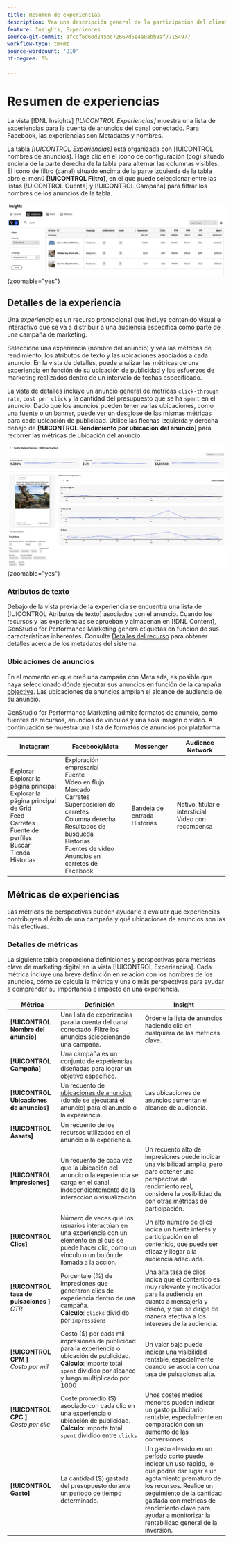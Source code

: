 ```yaml
---
title: Resumen de experiencias
description: Vea una descripción general de la participación del cliente, el presupuesto y los gastos para obtener experiencias y el rendimiento de la ubicación de los anuncios en Adobe GenStudio for Performance Marketing.
feature: Insights, Experiences
source-git-commit: afccf6d60d245bc72667d5e4a0abb9af77154977
workflow-type: tm+mt
source-wordcount: '810'
ht-degree: 0%

---
```


# Resumen de experiencias

La vista [!DNL Insights] _[!UICONTROL Experiencias]_ muestra una lista de experiencias para la cuenta de anuncios del canal conectado. Para Facebook, las experiencias son Metadatos y nombres.

La tabla _[!UICONTROL Experiencias]_ está organizada con [!UICONTROL nombres de anuncios]. Haga clic en el icono de configuración (cog) situado encima de la parte derecha de la tabla para alternar las columnas visibles. El icono de filtro (canal) situado encima de la parte izquierda de la tabla abre el menú **[!UICONTROL Filtro]**, en el que puede seleccionar entre las listas [!UICONTROL Cuenta] y [!UICONTROL Campaña] para filtrar los nombres de los anuncios de la tabla.

![Filtro y tabla de experiencias](/help/assets/insights-experiences-filter.png){zoomable="yes"}

## Detalles de la experiencia

Una _experiencia_ es un recurso promocional que incluye contenido visual e interactivo que se va a distribuir a una audiencia específica como parte de una campaña de marketing.

Seleccione una experiencia (nombre del anuncio) y vea las métricas de rendimiento, los atributos de texto y las ubicaciones asociados a cada anuncio. En la vista de detalles, puede analizar las métricas de una experiencia en función de su ubicación de publicidad y los esfuerzos de marketing realizados dentro de un intervalo de fechas especificado.

La vista de detalles incluye un anuncio general de métricas `click-through rate`, `cost per click` y la cantidad del presupuesto que se ha `spent` en el anuncio. Dado que los anuncios pueden tener varias ubicaciones, como una fuente o un banner, puede ver un desglose de las mismas métricas para cada ubicación de publicidad. Utilice las flechas izquierda y derecha debajo de **[!UICONTROL Rendimiento por ubicación del anuncio]** para recorrer las métricas de ubicación del anuncio.

![Detalles de anuncios con métricas y ubicaciones de anuncios](/help/assets/insights-experience-details.png){zoomable="yes"}

### Atributos de texto

Debajo de la vista previa de la experiencia se encuentra una lista de [!UICONTROL Atributos de texto] asociados con el anuncio. Cuando los recursos y las experiencias se aprueban y almacenan en [!DNL Content], GenStudio for Performance Marketing genera etiquetas en función de sus características inherentes. Consulte [Detalles del recurso](../content/asset-details.md#system-metadata) para obtener detalles acerca de los metadatos del sistema.

### Ubicaciones de anuncios

En el momento en que creó una campaña con Meta ads, es posible que haya seleccionado dónde ejecutar sus anuncios en función de la campaña [objective](channels.md#objectives). Las ubicaciones de anuncios amplían el alcance de audiencia de su anuncio.

GenStudio for Performance Marketing admite formatos de anuncio, como fuentes de recursos, anuncios de vínculos y una sola imagen o vídeo. A continuación se muestra una lista de formatos de anuncios por plataforma:

| Instagram | Facebook/Meta | Messenger | Audience Network |
| ------------ | ---------------- | ------------ | ---------------- |
| Explorar<br>Explorar la página principal<br>Explorar la página principal de Grid<br>Feed<br>Carretes<br>Fuente de perfiles<br>Buscar<br>Tienda<br>Historias | Exploración empresarial<br>Fuente<br>Vídeo en flujo<br>Mercado<br>Carretes<br>Superposición de carretes<br>Columna derecha<br>Resultados de búsqueda<br>Historias<br>Fuentes de vídeo<br>Anuncios en carretes de Facebook | Bandeja de entrada<br>Historias | Nativo, titular e intersticial<br>Vídeo con recompensa |

## Métricas de experiencias

Las métricas de perspectivas pueden ayudarle a evaluar qué experiencias contribuyen al éxito de una campaña y qué ubicaciones de anuncios son las más efectivas.

<!-- For example, -->

### Detalles de métricas

La siguiente tabla proporciona definiciones y perspectivas para métricas clave de marketing digital en la vista [!UICONTROL Experiencias]. Cada métrica incluye una breve definición en relación con los nombres de los anuncios, cómo se calcula la métrica y una o más perspectivas para ayudar a comprender su importancia e impacto en una experiencia.

| Métrica | Definición | Insight |
| ---------------------- | ----------------------------- | -------------------------------- |
| **[!UICONTROL Nombre del anuncio]** | Una lista de experiencias para la cuenta del canal conectado. Filtre los anuncios seleccionando una campaña. | Ordene la lista de anuncios haciendo clic en cualquiera de las métricas clave. |
| **[!UICONTROL Campaña]** | Una campaña es un conjunto de experiencias diseñadas para lograr un objetivo específico. | |
| **[!UICONTROL Ubicaciones de anuncios]** | Un recuento de [ubicaciones de anuncios](#ad-placements) (donde se ejecutará el anuncio) para el anuncio o la experiencia. | Las ubicaciones de anuncios aumentan el alcance de audiencia. |
| **[!UICONTROL Assets]** | Un recuento de los recursos utilizados en el anuncio o la experiencia. | |
| **[!UICONTROL Impresiones]** | Un recuento de cada vez que la ubicación del anuncio o la experiencia se carga en el canal, independientemente de la interacción o visualización. | Un recuento alto de impresiones puede indicar una visibilidad amplia, pero para obtener una perspectiva de rendimiento real, considere la posibilidad de con otras métricas de participación. |
| **[!UICONTROL Clics]** | Número de veces que los usuarios interactúan en una experiencia con un elemento en el que se puede hacer clic, como un vínculo o un botón de llamada a la acción. | Un alto número de clics indica un fuerte interés y participación en el contenido, que puede ser eficaz y llegar a la audiencia adecuada. |
| **[!UICONTROL tasa de pulsaciones ]**<br>_CTR_ | Porcentaje (%) de impresiones que generaron clics de experiencia dentro de una campaña.<br>**Cálculo**: `clicks` dividido por `impressions` | Una alta tasa de clics indica que el contenido es muy relevante y motivador para la audiencia en cuanto a mensajería y diseño, y que se dirige de manera efectiva a los intereses de la audiencia. |
| **[!UICONTROL CPM ]**<br>_Costo por mil_ | Costo ($) por cada mil impresiones de publicidad para la experiencia o ubicación de publicidad.<br>**Cálculo**: importe total `spent` dividido por alcance y luego multiplicado por 1000 | Un valor bajo puede indicar una visibilidad rentable, especialmente cuando se asocia con una tasa de pulsaciones alta. |
| **[!UICONTROL CPC ]**<br>_Costo por clic_ | Coste promedio ($) asociado con cada clic en una experiencia o ubicación de publicidad.<br>**Cálculo**: importe total `spent` dividido entre `clicks` | Unos costes medios menores pueden indicar un gasto publicitario rentable, especialmente en comparación con un aumento de las conversiones. |
| **[!UICONTROL Gasto]** | La cantidad ($) gastada del presupuesto durante un período de tiempo determinado. | Un gasto elevado en un período corto puede indicar un uso rápido, lo que podría dar lugar a un agotamiento prematuro de los recursos. Realice un seguimiento de la cantidad gastada con métricas de rendimiento clave para ayudar a monitorizar la rentabilidad general de la inversión. |
